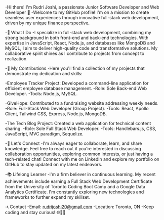 -Hi there! I'm Rudri Joshi, a passionate Junior Software Developer and Web Developer 🚀
-Welcome to my GitHub profile! I'm on a mission to create seamless user experiences through innovative full-stack web development, driven by my unique finance perspective.

-🌟 What I Do
-I specialize in full-stack web development, combining my strong background in both front-end and back-end technologies. With expertise in JavaScript, React, Node.js, and databases like MongoDB and MySQL, I aim to deliver high-quality code and transformative solutions. My collaborative spirit shines as I contribute to projects from concept to realization.

-🚀 My Contributions
-Here you'll find a collection of my projects that demonstrate my dedication and skills:

-Employee Tracker Project: Developed a command-line application for efficient employee database management.
-Role: Sole Back-end Web Developer.
-Tools: Node.js, MySQL.

-GiveHope: Contributed to a fundraising website addressing weekly needs.
-Role: Full-Stack Web Developer (Group Project).
-Tools: React, Apollo Client, Tailwind CSS, Express, Node.js, MongoDB.

-The Tech Blog Project: Created a web application for technical content sharing.
-Role: Sole Full Stack Web Developer.
-Tools: Handlebars.js, CSS, JavaScript, MVC paradigm, Sequelize.

-💬 Let's Connect
-I'm always eager to collaborate, learn, and share knowledge. Feel free to reach out if you're interested in discussing collaboration opportunities, exploring common interests, or just having a tech-related chat! Connect with me on LinkedIn and explore my portfolio on GitHub to stay updated on my latest endeavors.

-📚 Lifelong Learner
-I'm a firm believer in continuous learning. My recent achievements include earning a Full Stack Web Development Certificate from the University of Toronto Coding Boot Camp and a Google Data Analytics Certificate. I'm constantly exploring new technologies and frameworks to further expand my skillset.

-📞 Contact
-Email: rudrijoshi20@gmail.com
-Location: Toronto, ON
-Keep coding and stay curious! 🌐👨‍💻

<!---
rudrijoshi/rudrijoshi is a ✨ special ✨ repository because its `README.md` (this file) appears on your GitHub profile.
You can click the Preview link to take a look at your changes.
--->

